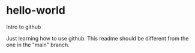 # hello-world
Intro to github

Just learning how to use github. This readme should be different from the one in the "main" branch.
